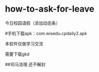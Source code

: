 # how-to-ask-for-leave

今日校园请假（添加动态条）

#手机下载apk：com.wisedu.cpdaily2.apk

本软件仅做学习交流

需要下载gkd

##司马洛理 还不解封
